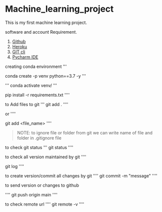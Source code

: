 # Machine_learning_project
This is my first machine learning project.



software and account Requirement.
 1. [Github](https://github.com)
 2. [Heroku](https://signup.heroku.com/)
 3. [GIT cli](https://git-scm.com/book/en/v2/Getting-Started-The-Command-Line)
 4. [Pycharm IDE](https://www.jetbrains.com/pycharm/download/?section=mac)

creating conda environment 
'''

conda create -p venv python==3.7 -y
'''

'''
conda activate venv/
'''


pip install -r requirements.txt
''''

to Add files to git
'''
git add .
''''

or
''''

git add <file_name>
''''

> NOTE: to ignore file or folder from git we can write name of file and folder in .gitignore file

to check git status
'''
git status
''''

to check all version maintained by git
''''

git log
''''

to create version/commit all changes by git
''''
git commit -m "message"
''''

to send version or changes to github

''''
git push origin main
''''

to check remote url
''''
git remote -v
''''
